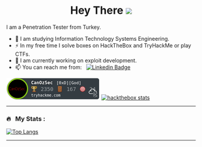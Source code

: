 <p align="center">
<h1 align="center">Hey There <img src="https://media.giphy.com/media/hvRJCLFzcasrR4ia7z/giphy.gif" width="40"></h1>


I am a Penetration Tester from Turkey.

- 🌱 I am studying Information Technology Systems Engineering.
- ⚡ In my free time I solve boxes on HackTheBox and TryHackMe or play CTFs.
- 🔭 I am currently working on exploit development.
- 📫 You can reach me from: &nbsp; [![Linkedin Badge](https://img.shields.io/badge/-CanOzSec-blue?style=flat&logo=Linkedin&logoColor=white)](https://www.linkedin.com/in/CanOzSec)

[![tryhackme stats](https://raw.githubusercontent.com/CanOzSec/CanOzSec/master/assets/thm_propic.png)](https://tryhackme.com/p/CanOzSec)
[![hackthebox stats](https://www.hackthebox.com/badge/image/1059085)](https://app.hackthebox.com/users/1059085)

---

### 🔥 &nbsp; My Stats :
[![Top Langs](https://github-readme-stats.vercel.app/api/top-langs/?username=CanOzSec&layout=compact&theme=vision-friendly-dark)](https://github.com/anuraghazra/github-readme-stats)

---
